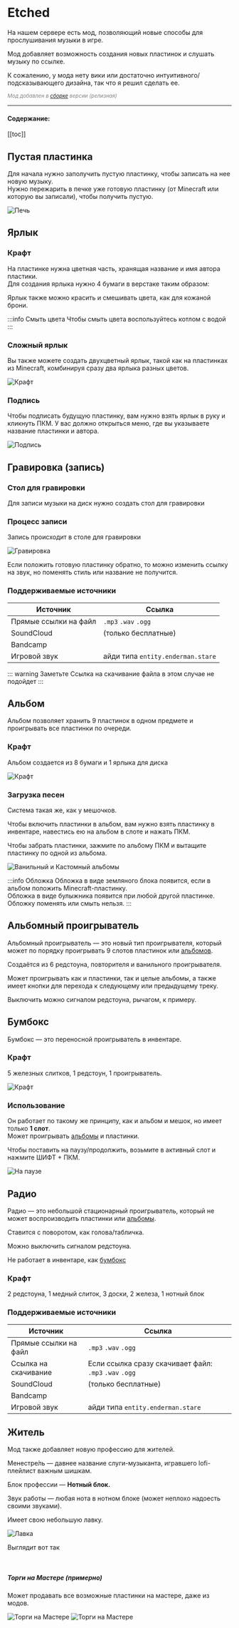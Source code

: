 
<Pill name="ML Magic" link="./" icon="solar:archive-bold-duotone" color="#868dcc" /> <br/>
 
# Etched

На нашем сервере есть мод, позволяющий новые способы для прослушивания музыки в игре.<br/>

Мод добавляет возможность создания новых пластинок и слушать музыку по ссылке.<br/>

К сожалению, у мода нету вики или достаточно интуитивного/подсказывающего дизайна, так что я решил сделать ее.

<Links :items="[
    { 
        name: 'Etched', 
        link: 'https://www.curseforge.com/minecraft/mc-mods/etched', 
        image: 'https://media.forgecdn.net/avatars/thumbnails/939/472/64/64/638419301379970746.png',
        desc: 'jackson, Farcr, Ozelot5836'
    }
  ]"
/>

*<span style="color: gray;"><sup>Мод добавлен в <a href='modpack#остальные'>сборке</a> версии <Badge type="info" text="v1.0" /> (релизная)</sup></span>* 

---

#### Содержание:
[[toc]]

## Пустая пластинка
Для начала нужно заполучить пустую пластинку, чтобы записать на нее новую музыку.<br/>
Нужно пережарить в печке уже готовую пластинку (от Minecraft или которую вы записали), чтобы получить пустую.<br/>
<Badge type="warning" text="При пережарке записаной пластинки вы не получите ярлык" />

![Печь](/WIKI/Etched/demo_img_1.png)


## Ярлык
### Крафт
На пластинке нужна цветная часть, хранящая название и имя автора пластики.<br/>
Для создания ярлыка нужно 4 бумаги в верстаке таким образом:

<BlockCard size="big" :cards="[
  { content: '![demo_img_2](/WIKI/Etched/demo_img_2.png)\nКрафт'},
  { content: '![demo_img_3](/WIKI/Etched/demo_img_3.png)\nКрасить'},
]"/> 

Ярлык также можно красить и смешивать цвета, как для кожаной брони.<br/>

:::info Смыть цвета
Чтобы смыть цвета воспользуйтесь котлом с водой
:::


### Сложный ярлык
Вы также можете создать двухцветный ярлык, такой как на пластинках из Minecraft, комбинируя сразу два ярлыка разных цветов.

![Крафт](/WIKI/Etched/demo_img_4.png)

### Подпись
Чтобы подписать будущую пластинку, вам нужно взять ярлык в руку и кликнуть ПКМ. У вас должно открыться меню, где вы указываете название пластинки и автора.

![Подпись](/WIKI/Etched/demo_img_5.png)



## Гравировка (запись)
### Стол для гравировки
Для записи музыки на диск нужно создать стол для гравировки <br/>

<BlockCard size="big" :cards="[
  { content: '![demo_img_6](/WIKI/Etched/demo_img_6.png)\nКрафт'},
  { content: '![demo_img_7](/WIKI/Etched/demo_img_7.png)\nБлок'},
]"/> 

### Процесс записи
Запись происходит в столе для гравировки<br/>

![Гравировка](/WIKI/Etched/demo_img_8.png)


Если положить готовую пластинку обратно, то можно изменить ссылку на звук, но поменять стиль или название не получится.

### Поддерживаемые источники
| Источник | Ссылка |
|---|---|
|Прямые ссылки на файл | `.mp3` `.wav` `.ogg` |
|SoundCloud | (только бесплатные)  |
|Bandcamp||
|Игровой звук| айди типа `entity.enderman.stare` |
::: warning Заметьте
Ссылка на скачивание файла в этом случае не подойдет
:::

## Альбом
Альбом позволяет хранить 9 пластинок в одном предмете и проигрывать все пластинки по очереди.<br/>


### Крафт
Альбом создается из 8 бумаги и 1 ярлыка для диска

![Крафт](/WIKI/Etched/demo_img_9.png)


### Загрузка песен
Система такая же, как у мешочков.

Чтобы включить пластинки в альбом, вам нужно взять пластинку в инвентаре, навестись ею на альбом в слоте и нажать ПКМ.

Чтобы забрать пластинки, зажмите по альбому ПКМ и вытащите пластинку по одной из альбома.

![Ванильный и Кастомный альбомы](/WIKI/Etched/demo_img_10.png) 


:::info Обложка
Обложка в виде земляного блока появится, если в альбом положить Minecraft-пластинку.<br/>
Обложка в виде булыжника появится при любой другой пластинке.<br/>
Обложку поменять или смыть нельзя. 
:::


## Альбомный проигрыватель
Альбомный проигрыватель — это новый тип проигрывателя, который может по порядку проигрывать 9 слотов пластинок или [альбомов](#альбом).<br/>

Создаётся из 6 редстоуна, повторителя и ванильного проигрывателя.

<BlockCard size="medium" :cards="[
  { content: '![demo_img_11](/WIKI/Etched/demo_img_11.png)\nКрафт'},
  { content: '![demo_img_12](/WIKI/Etched/demo_img_12.png)\nБлок'},
  { content: '![demo_img_13](/WIKI/Etched/demo_img_13.png)\nМеню'},
]"/> 

Может проигрывать как и пластинки, так и целые альбомы, а также имеет кнопки для перехода к следующему или предыдущему треку.

Выключить можно сигналом редстоуна, рычагом, к примеру.

## Бумбокс

Бумбокс — это переносной проигрыватель в инвентаре.

### Крафт
5 железных слитков, 1 редстоун, 1 проигрыватель.

![Крафт](/WIKI/Etched/demo_img_14.png)


### Использование

Он работает по такому же принципу, как и альбом и мешок, но имеет только **1 слот**.<br/>
Может проигрывать [альбомы](#альбом) и пластинки.


Чтобы поставить на паузу/продолжить, возьмите в активный слот и нажмите ШИФТ + ПКМ.

![На паузе](/WIKI/Etched/demo_img_15.png)

## Радио
Радио — это небольшой стационарный проигрыватель, который не может воспроизводить пластинки или [альбомы](#альбом).

Ставится с поворотом, как голова/табличка.

Можно выключить сигналом редстоуна.

Не работает в инвентаре, как [бумбокс](#бумбокс)

### Крафт
2 редстоуна, 1 медный слиток, 3 доски, 2 железа, 1 нотный блок

<BlockCard size="medium" :cards="[
  { content: '![demo_img_16](/WIKI/Etched/demo_img_16.png)\nКрафт'},
  { content: '![demo_img_17](/WIKI/Etched/demo_img_17.png)\nБлок'},
  { content: '![demo_img_18](/WIKI/Etched/demo_img_18.png)\nМеню'},
]"/> 

### Поддерживаемые источники
| Источник | Ссылка |
|---|---|
|Прямые ссылки на файл | `.mp3` `.wav` `.ogg` |
|Ссылка на скачивание| Если ссылка сразу скачивает файл: `.mp3` `.wav` `.ogg`|
|SoundCloud | (только бесплатные)  |
|Bandcamp||
|Игровой звук| айди типа `entity.enderman.stare` |

## Житель
Мод также добавляет новую профессию для жителей.

Менестре́ль — давнее название слуги-музыканта, игравшего lofi-плейлист важным шишкам.

Блок профессии — **Нотный блок.**

Звук работы — любая нота в нотном блоке (может неплохо надоесть своими звуками).

Имеет свою небольшую лавку.

![Лавка](/WIKI/Etched/demo_img_19.png)

Выглядит вот так

<BlockCard size="big" :cards="[
  { content: '![demo_img_20](/WIKI/Etched/demo_img_20.png)'},
  { content: '![demo_img_21](/WIKI/Etched/demo_img_21.png)'},
]"/> 
<br/>

##### Торги на Мастере (примерно) 
Может продавать все возможные пластинки на мастере, даже из модов.

![Торги на Мастере](/WIKI/Etched/demo_img_22.png)
![Торги на Мастере](/WIKI/Etched/demo_img_23.png)


